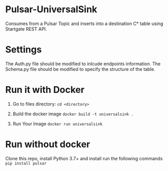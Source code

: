 # Pulsar-UniversalSink
Consumes from a Pulsar Topic and inserts into a destination C* table using Startgate REST API.

# Settings
The Auth.py file should be modified to inlcude endpoints information.
The Schema.py file should be modified to specify the structure of the table.

# Run it with Docker
1. Go to files directory: 
`cd <directory>`

2. Build the docker image
`docker build -t universalsink .`

2. Run Your Image
`docker run universalsink`

# Run without docker
Clone this repo, install Python 3.7+ and install run the following commands
`pip install pulsar`
